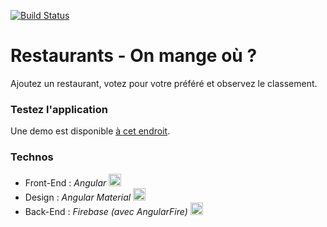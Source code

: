 [![Build Status](https://travis-ci.org/logopolop/restaurants.svg?branch=master)](https://travis-ci.org/logopolop/restaurants)
# Restaurants - On mange où ?
Ajoutez un restaurant, votez pour votre préféré et observez le classement.

### Testez l'application
Une demo est disponible [à cet endroit](https://logopolop.github.io/restaurants/).

### Technos
* Front-End   : *Angular* <img src="https://angular.io/assets/images/logos/angular/angular.svg" title="Angular" alt="Angular" width="20" height="20">
* Design      : *Angular Material* <img src="https://material.angular.io/assets/img/angular-material-logo.svg" title="Angular Material" alt="Angular Material" width="20" height="20">
* Back-End    : *Firebase (avec AngularFire)* <img src="https://firebase.google.com/downloads/brand-guidelines/SVG/logo-logomark.svg" title="Firebase" alt="Firebase" width="20" height="20">
